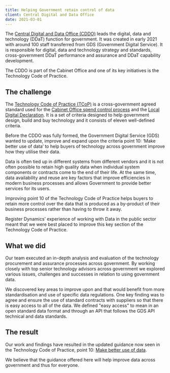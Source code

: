 ```yaml
---
title: Helping Government retain control of data
client: Central Digital and Data Office
date: 2021-03-01
---
```

 
The [Central Digital and Data Office (CDDO)](https://www.gov.uk/government/organisations/central-digital-and-data-office) leads the digital, data and technology (DDaT) function for government. It was created in early 2021 with around 100 staff transferred from GDS (Government Digital Service). It is responsible for digital, data and technology strategy and standards, cross-government DDaT performance and assurance and DDaT capability development. 
 
The CDDO is part of the Cabinet Office and one of its key initiatives is the Technology Code of Practice.
 
## The challenge
 
The [Technology Code of Practice (TCoP)](https://www.gov.uk/guidance/the-technology-code-of-practice) is a cross-government agreed standard used for the [Cabinet Office spend control process](https://www.gov.uk/government/collections/cabinet-office-controls) and the [Local Digital Declaration](https://localdigital.gov.uk/declaration/). It is a set of criteria designed to help government design, build and buy technology and it consists of eleven well-defined criteria. 
 
Before the CDDO was fully formed, the Government Digital Service (GDS) wanted to update, improve and expand upon the criteria point 10: ‘Make better use of data’ to help buyers of technology across government improve how they utilise their data.

Data is often tied up in different systems from different vendors and it is not often possible to retain high quality data when individual system components or contracts come to the end of their life. At the same time, data availability and reuse are key factors that improve efficiencies in modern business processes and allows Government to provide better services for its users.

Improving point 10 of the Technology Code of Practice helps buyers to retain more control over the data that is produced as a by-product of their business processes rather than having to throw it away.

Register Dynamics’ experience of working with Data in the public sector meant that we were best placed to improve this key section of the Technology Code of Practice.
 
## What we did
 
Our team executed an in-depth analysis and evaluation of the technology procurement and assurance processes across government. By working closely with top senior technology advisors across government we explored various issues, challenges and successes in relation to using government data.
 
We discovered key areas to improve upon and that would benefit from more standardisation and use of specific data regulations. One key finding was to agree and ensure the use of standard contracts with suppliers so that there is easy access to all of the data. We defined "easy access" to mean in an open standard data format and through an API that follows the GDS API technical and data standards.
 
## The result
 
Our work and findings have resulted in the updated guidance now seen in the Technology Code of Practice, point 10: [Make better use of data](https://www.gov.uk/guidance/make-better-use-of-data/).  

We believe that the guidance offered here will help improve data across government and thus for everyone.
